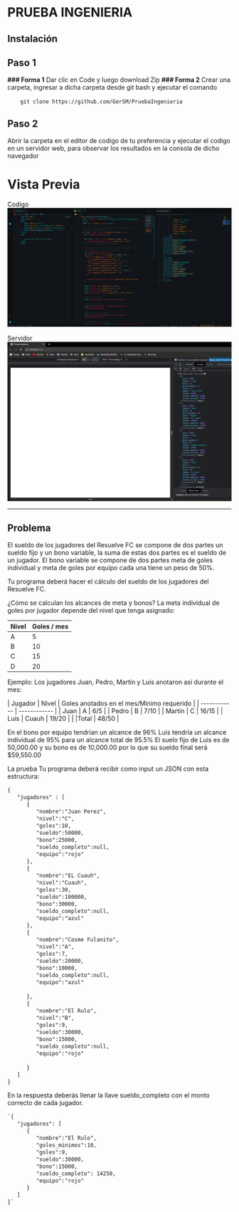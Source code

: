 # PRUEBA INGENIERIA 

## Instalación

## Paso 1

**### Forma 1**
Dar clic en Code y luego download Zip
**### Forma 2**
Crear una carpeta, ingresar a dicha carpeta desde git bash y ejecutar el comando 

`    git clone https://github.com/GerSM/PruebaIngenieria`

## Paso 2

Abrir la carpeta en el editor de codigo de tu preferencia y ejecutar el codigo en un servidor web, para observar los resultados en la consola de dicho navegador 


# Vista Previa

Codigo
![](./imgs/Code-Capture.png)

Servidor
![](./imgs/LiveServer-Capture.png)

------------


##  Problema
El sueldo de los jugadores del Resuelve FC se compone de dos partes un sueldo fijo y un bono variable, la suma de estas dos partes es el sueldo de un jugador. El bono variable se compone de dos partes meta de goles individual y meta de goles por equipo cada una tiene un peso de 50%.

Tu programa deberá hacer el cálculo del sueldo de los jugadores del Resuelve FC.

¿Cómo se calculan los alcances de meta y bonos?
La meta individual de goles por jugador depende del nivel que tenga asignado:

| Nivel  | Goles / mes  |
| ------------ | ------------ |
|  A | 5  |
|  B |  10 |
|  C | 15  |
|  D |  20 |

Ejemplo: Los jugadores Juan, Pedro, Martín y Luis anotaron así durante el mes:

| Jugador  | Nivel |  Goles anotados en el mes/Minimo requerido  |
| ------------ | ------------ |
| Juan | A  | 6/5  |
| Pedro | B  | 7/10  |
| Martín | C  | 16/15  |
| Luis  | Cuauh  | 19/20 |
| |Total | 48/50 |

En el bono por equipo tendrían un alcance de 96% Luis tendría un alcance individual de 95% para un alcance total de 95.5% El suelo fijo de Luis es de 50,000.00 y su bono es de 10,000.00 por lo que su sueldo final será $59,550.00

La prueba
Tu programa deberá recibir como input un JSON con esta estructura:

    {
       "jugadores" : [  
          {  
             "nombre":"Juan Perez",
             "nivel":"C",
             "goles":10,
             "sueldo":50000,
             "bono":25000,
             "sueldo_completo":null,
             "equipo":"rojo"
          },
          {  
             "nombre":"EL Cuauh",
             "nivel":"Cuauh",
             "goles":30,
             "sueldo":100000,
             "bono":30000,
             "sueldo_completo":null,
             "equipo":"azul"
          },
          {  
             "nombre":"Cosme Fulanito",
             "nivel":"A",
             "goles":7,
             "sueldo":20000,
             "bono":10000,
             "sueldo_completo":null,
             "equipo":"azul"
    
          },
          {  
             "nombre":"El Rulo",
             "nivel":"B",
             "goles":9,
             "sueldo":30000,
             "bono":15000,
             "sueldo_completo":null,
             "equipo":"rojo"
    
          }
       ]
    }
En la respuesta deberás llenar la llave sueldo_completo con el monto correcto de cada jugador.

    `{
       "jugadores": [
          {  
             "nombre":"El Rulo",
             "goles_minimos":10,
             "goles":9,
             "sueldo":30000,
             "bono":15000,
             "sueldo_completo": 14250,
             "equipo":"rojo"
          }
       ]
    }`